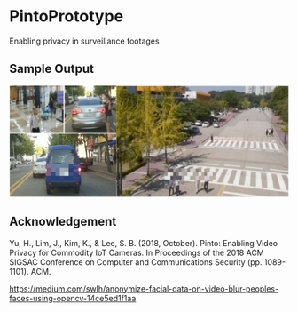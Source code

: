 # PintoPrototype
Enabling privacy in surveillance footages

## Sample Output
![Sample Output of Prototype](1.png)

## Acknowledgement

Yu, H., Lim, J., Kim, K., & Lee, S. B. (2018, October). Pinto: Enabling Video Privacy for Commodity IoT
Cameras. In Proceedings of the 2018 ACM SIGSAC Conference on Computer and Communications
Security (pp. 1089-1101). ACM. <br/>

https://medium.com/swlh/anonymize-facial-data-on-video-blur-peoples-faces-using-opencv-14ce5ed1f1aa
